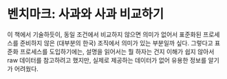 # 벤치마크: 사과와 사과 비교하기

이 책에서 기술하듯이, 동일 조건에서 비교하지 않으면 의미가 없어서 표준화된 프로세스를 준비하지 않은 (대부분의 한국) 조직에서 의미가 있는 부분일까 싶다.
그렇다고 표준화 프로세스를 도입하기에는, 설명을 읽어서는 뭘 하자는 건지 이해가 쉽지 않아서 raw 데이터를 참고하려고 했지만, 실제로 제공하는 데이터가 없어 유용한 정보를 알기가 어려웠다.
